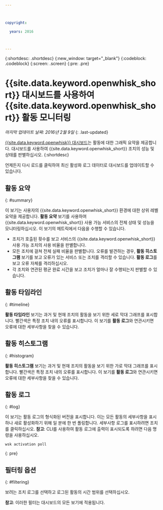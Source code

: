```yaml
---

 

copyright:

  years: 2016

 

---
```


{:shortdesc: .shortdesc}
{:new_window: target="_blank"}
{:codeblock: .codeblock}
{:screen: .screen}
{:pre: .pre}

# {{site.data.keyword.openwhisk_short}} 대시보드를 사용하여 {{site.data.keyword.openwhisk_short}} 활동 모니터링
*마지막 업데이트 날짜: 2016년 2월 9일*
{: .last-updated}

[{{site.data.keyword.openwhisk}} 대시보드](https://{DomainName}/whisk/dashboard/)는 활동에 대한 그래픽 요약을 제공합니다. 대시보드를 사용하여 {{site.data.keyword.openwhisk_short}} 조치의 성능 및 상태를 판별하십시오.
{:shortdesc}

언제든지 다시 로드를 클릭하여 최신 활성화 로그 데이터로 대시보드를 업데이트할 수 있습니다. 

## 활동 요약
{: #summary}

이 보기는 사용자의 {{site.data.keyword.openwhisk_short}} 환경에 대한 상위 레벨 요약을 제공합니다. **활동 요약** 보기를 사용하여 {{site.data.keyword.openwhisk_short}} 사용 가능 서비스의 전체 상태 및 성능을 모니터링하십시오. 이 보기의 메트릭에서 다음을 수행할 수 있습니다.
* 조치가 호출된 횟수를 보고 서비스의 {{site.data.keyword.openwhisk_short}} 사용 가능 조치의 사용 비율을 판별합니다.
* 모든 조치에 걸쳐 전체 실패 비율을 판별합니다. 오류를 발견하는 경우, **활동 히스토그램** 보기를 보고 오류가 있는 서비스 또는 조치를 격리할 수 있습니다. **활동 로그**를 보고 오류 자체를 격리하십시오.
* 각 조치와 연관된 평균 완료 시간을 보고 조치가 얼마나 잘 수행되는지 판별할 수 있습니다. 

<!-- For tips on improving performance, see troubleshooting? -->

## 활동 타임라인
{: #timeline}

**활동 타임라인** 보기는 과거 및 현재 조치의 활동을 보기 위한 세로 막대 그래프를 표시합니다. 빨간색은 특정 조치 내의 오류를 표시합니다. 이 보기를 **활동 로그**와 연관시키면 오류에 대한 세부사항을 찾을 수 있습니다.

## 활동 히스토그램
{: #histogram}

**활동 히스토그램** 보기는 과거 및 현재 조치의 활동을 보기 위한 가로 막대 그래프를 표시합니다. 빨간색은 특정 조치 내의 오류를 표시합니다. 이 보기를 **활동 로그**와 연관시키면 오류에 대한 세부사항을 찾을 수 있습니다.

## 활동 로그
{: #log}

이 보기는 활동 로그의 형식화된 버전을 표시합니다. 이는 모든 활동의 세부사항을 표시하나 새로 활성화하기 위해 일 분에 한 번 폴링합니다. 세부사항 로그를 표시하려면 조치를 클릭하십시오.
**참고**: CLI를 사용하여 활동 로그에 출력이 표시되도록 하려면 다음 명령을 사용하십시오. 

  ```
wsk activation poll
  ```
  {: pre} 

## 필터링 옵션
{: #filtering}

보려는 조치 로그를 선택하고 로그된 활동의 시간 범위를 선택하십시오. 

**참고**: 이러한 필터는 대시보드의 모든 보기에 적용됩니다.
